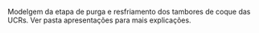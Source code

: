 Modelgem da etapa de purga e resfriamento dos tambores de coque das UCRs. Ver pasta apresentações para mais explicações. 
